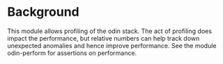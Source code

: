 # Background

This module allows profiling of the odin stack. The act of profiling
does impact the performance, but relative numbers can help track down
unexpected anomalies and hence improve performance. See the module
odin-perform for assertions on performance.


